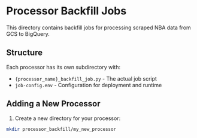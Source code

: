 # Processor Backfill Jobs

This directory contains backfill jobs for processing scraped NBA data from GCS to BigQuery.

## Structure

Each processor has its own subdirectory with:
- `{processor_name}_backfill_job.py` - The actual job script
- `job-config.env` - Configuration for deployment and runtime

## Adding a New Processor

1. Create a new directory for your processor:
```bash
mkdir processor_backfill/my_new_processor